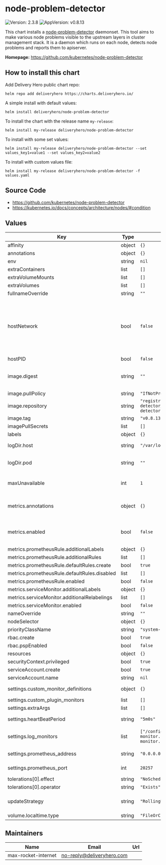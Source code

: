 # node-problem-detector

![Version: 2.3.8](https://img.shields.io/badge/Version-2.3.8-informational?style=flat-square) ![AppVersion: v0.8.13](https://img.shields.io/badge/AppVersion-v0.8.13-informational?style=flat-square)

This chart installs a [node-problem-detector](https://github.com/kubernetes/node-problem-detector) daemonset. This tool aims to make various node problems visible to the upstream layers in cluster management stack. It is a daemon which runs on each node, detects node problems and reports them to apiserver.

**Homepage:** <https://github.com/kubernetes/node-problem-detector>

## How to install this chart

Add Delivery Hero public chart repo:

```console
helm repo add deliveryhero https://charts.deliveryhero.io/
```

A simple install with default values:

```console
helm install deliveryhero/node-problem-detector
```

To install the chart with the release name `my-release`:

```console
helm install my-release deliveryhero/node-problem-detector
```

To install with some set values:

```console
helm install my-release deliveryhero/node-problem-detector --set values_key1=value1 --set values_key2=value2
```

To install with custom values file:

```console
helm install my-release deliveryhero/node-problem-detector -f values.yaml
```

## Source Code

* <https://github.com/kubernetes/node-problem-detector>
* <https://kubernetes.io/docs/concepts/architecture/nodes/#condition>

## Values

| Key | Type | Default | Description |
|-----|------|---------|-------------|
| affinity | object | `{}` |  |
| annotations | object | `{}` |  |
| env | string | `nil` |  |
| extraContainers | list | `[]` |  |
| extraVolumeMounts | list | `[]` |  |
| extraVolumes | list | `[]` |  |
| fullnameOverride | string | `""` |  |
| hostNetwork | bool | `false` | Run pod on host network Flag to run Node Problem Detector on the host's network. This is typically not recommended, but may be useful for certain use cases. |
| hostPID | bool | `false` |  |
| image.digest | string | `""` | the image digest. If given it takes precedence over a given tag. |
| image.pullPolicy | string | `"IfNotPresent"` |  |
| image.repository | string | `"registry.k8s.io/node-problem-detector/node-problem-detector"` |  |
| image.tag | string | `"v0.8.13"` |  |
| imagePullSecrets | list | `[]` |  |
| labels | object | `{}` |  |
| logDir.host | string | `"/var/log/"` | log directory on k8s host |
| logDir.pod | string | `""` | log directory in pod (volume mount), use logDir.host if empty |
| maxUnavailable | int | `1` | The max pods unavailable during an update |
| metrics.annotations | object | `{}` | Override all default annotations when `metrics.enabled=true` with specified values. |
| metrics.enabled | bool | `false` | Expose metrics in Prometheus format with default configuration. |
| metrics.prometheusRule.additionalLabels | object | `{}` |  |
| metrics.prometheusRule.additionalRules | list | `[]` |  |
| metrics.prometheusRule.defaultRules.create | bool | `true` |  |
| metrics.prometheusRule.defaultRules.disabled | list | `[]` |  |
| metrics.prometheusRule.enabled | bool | `false` |  |
| metrics.serviceMonitor.additionalLabels | object | `{}` |  |
| metrics.serviceMonitor.additionalRelabelings | list | `[]` |  |
| metrics.serviceMonitor.enabled | bool | `false` |  |
| nameOverride | string | `""` |  |
| nodeSelector | object | `{}` |  |
| priorityClassName | string | `"system-node-critical"` |  |
| rbac.create | bool | `true` |  |
| rbac.pspEnabled | bool | `false` |  |
| resources | object | `{}` |  |
| securityContext.privileged | bool | `true` |  |
| serviceAccount.create | bool | `true` |  |
| serviceAccount.name | string | `nil` |  |
| settings.custom_monitor_definitions | object | `{}` | Custom plugin monitor config files |
| settings.custom_plugin_monitors | list | `[]` |  |
| settings.extraArgs | list | `[]` |  |
| settings.heartBeatPeriod | string | `"5m0s"` | Syncing interval with API server |
| settings.log_monitors | list | `["/config/kernel-monitor.json","/config/docker-monitor.json"]` | User-specified custom monitor definitions |
| settings.prometheus_address | string | `"0.0.0.0"` | Prometheus exporter address |
| settings.prometheus_port | int | `20257` | Prometheus exporter port |
| tolerations[0].effect | string | `"NoSchedule"` |  |
| tolerations[0].operator | string | `"Exists"` |  |
| updateStrategy | string | `"RollingUpdate"` | Manage the daemonset update strategy |
| volume.localtime.type | string | `"FileOrCreate"` |  |

## Maintainers

| Name | Email | Url |
| ---- | ------ | --- |
| max-rocket-internet | <no-reply@deliveryhero.com> |  |
